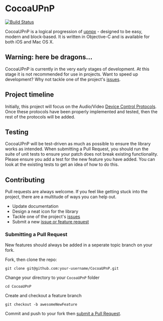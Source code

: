 # CocoaUPnP

[![Build Status](https://travis-ci.org/arcam/CocoaUPnP.svg)](https://travis-ci.org/arcam/CocoaUPnP)

CocoaUPnP is a logical progression of [upnpx](https://github.com/fkuehne/upnpx) - designed to be easy, modern and block-based. It is written in Objective-C and is available for both iOS and Mac OS X.

## Warning: here be dragons...

CocoaUPnP is currently in the very early stages of development. At this stage it is not recommended for use in projects. Want to speed up development? Why not tackle one of the project's [issues](https://github.com/arcam/CocoaUPnP/issues).

## Project timeline

Initially, this project will focus on the Audio/Video [Device Control Protocols](http://upnp.org/sdcps-and-certification/standards/sdcps/). Once these protocols have been properly implemented and tested, then the rest of the protocols will be added.

## Testing

CocoaUPnP will be test-driven as much as possible to ensure the library works as intended. When submitting a Pull Request, you should run the suite of unit tests to ensure your patch does not break existing functionality. Please ensure you add a test for the new feature you have added. You can look at the existing tests to get an idea of how to do this.

## Contributing

Pull requests are always welcome. If you feel like getting stuck into the project, there are a multitude of ways you can help out.

- Update documentation
- Design a neat icon for the library
- Tackle one of the project's [issues](https://github.com/arcam/CocoaUPnP/issues)
- Submit a new [issue or feature request](https://github.com/arcam/CocoaUPnP/issues/new)

### Submitting a Pull Request

New features should always be added in a seperate topic branch on your fork.

Fork, then clone the repo:

    git clone git@github.com:your-username/CocoaUPnP.git

Change your directory to your `CocoaUPnP` folder

    cd CocoaUPnP

Create and checkout a feature branch

    git checkout -b awesomeNewFeature

Commit and push to your fork then [submit a Pull Request](https://github.com/arcam/CocoaUPnP/compare/).

